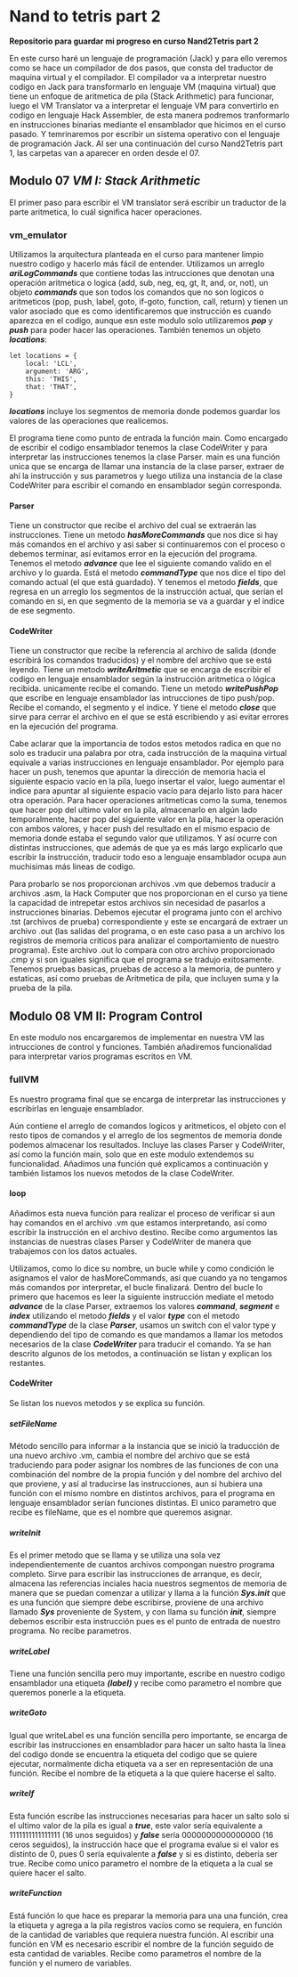 # Nand to tetris part 2

**Repositorio para guardar mi progreso en curso Nand2Tetris part 2**

En este curso haré un lenguaje de programación (Jack) y para ello veremos como se hace un compilador de dos pasos, que consta del traductor de maquina virtual y el compilador. El compilador va a interpretar nuestro codigo en Jack para transformarlo en lenguaje VM (maquina virtual)
que tiene un enfoque de aritmetica de pila (Stack Arithmetic) para funcionar, luego el VM Translator va a interpretar el lenguaje VM para convertirlo en codigo en lenguaje Hack Assembler, de esta manera podremos tranformarlo en instrucciones binarias mediante el ensamblador que hicimos en el curso pasado.
Y temrinaremos por escribir un sistema operativo con el lenguaje de programación Jack.
Al ser una continuación del curso Nand2Tetris part 1, las carpetas van a aparecer en orden desde el 07.

## Modulo 07 ***VM I: Stack Arithmetic***

El primer paso para escribir el VM translator será escribir un traductor de la parte aritmetica, lo cuál significa hacer operaciones.

### **vm_emulator**
Utilizamos la arquitectura planteada en el curso para mantener limpio nuestro codigo y hacerlo más fácil de entender.
Utilizamos un arreglo ***ariLogCommands*** que contiene todas las intrucciones que denotan una operación aritmetica o logica (add, sub, neg, eq, gt, lt, and, or, not), un objeto ***commands*** que son todos los comandos que no son logicos o aritmeticos (pop, push, label, goto, if-goto, function, call, return) y tienen un valor asociado que es como identificaremos que instrucción es cuando aparezca en el codigo, aunque esn este modulo solo utilizaremos ***pop*** y ***push*** para poder hacer las operaciones.
También tenemos un objeto ***locations***: 
```
let locations = {
    local: 'LCL',
    argument: 'ARG',
    this: 'THIS',
    that: 'THAT',
}
```
***locations*** incluye los segmentos de memoria donde podemos guardar los valores de las operaciones que realicemos.

El programa tiene como punto de entrada la función main. Como encargado de escribir el codigo ensamblador tenemos la clase CodeWriter y para interpretar las instrucciones tenemos la clase Parser.
main es una función unica que se encarga de llamar una instancia de la clase parser, extraer de ahí la instrucción y sus parametros y luego utiliza una instancia de la clase CodeWriter para escribir el comando en ensamblador según corresponda.

#### Parser 
Tiene un constructor que recibe el archivo del cual se extraerán las instrucciones. Tiene un metodo ***hasMoreCommands*** que nos dice si hay más comandos en el archivo y así saber si continuaremos con el proceso o debemos terminar, así evitamos error en la ejecución del programa.
Tenemos el metodo ***advance*** que lee el siguiente comando valido en el archivo y lo guarda.
Está el metodo ***commandType*** que nos dice el tipo del comando actual (el que está guardado).
Y tenemos el metodo ***fields***, que regresa en un arreglo los segmentos de la instrucción actual, que serían el comando en si, en que segmento de la memoria se va a guardar y el indice de ese segmento.

#### CodeWriter
Tiene un constructor que recibe la referencia al archivo de salida (donde escribirá los comandos traducidos) y el nombre del archivo que se está leyendo.
Tiene un metodo ***writeAritmetic*** que se encarga de escribir el codigo en lenguaje ensamblador según la instrucción aritmetica o lógica recibida. unicamente recibe el comando.
Tiene un metodo ***writePushPop*** que escribe en lenguaje ensamblador las intrucciones de tipo push/pop. Recibe el comando, el segmento y el indice.
Y tiene el metodo ***close*** que sirve para cerrar el archivo en el que se está escribiendo y así evitar errores en la ejecución del programa.

Cabe aclarar que la importancia de todos estos metodos radica en que no solo es traducir una palabra por otra, cada instrucción de la maquina virtual equivale a varias instrucciones en lenguaje ensamblador.
Por ejemplo para hacer un push, tenemos que apuntar la dirección de memoria hacia el siguiente espacio vacío en la pila, luego insertar el valor, luego aumentar el indice para apuntar al siguiente espacio vacío para dejarlo listo para hacer otra operación. 
Para hacer operaciones aritmeticas como la suma, tenemos que hacer pop del ultimo valor en la pila, almacenarlo en algún lado temporalmente, hacer pop del siguiente valor en la pila, hacer la operación con ambos valores, y hacer push del resultado en el mismo espacio de memoria donde estaba el segundo valor que utilizamos.
Y así ocurre con distintas instrucciones, que además de que ya es más largo explicarlo que escribir la instrucción, traducir todo eso a lenguaje ensamblador ocupa aun muchisimas más lineas de codigo.

Para probarlo se nos proporcionan archivos .vm que debemos traducir a archivos .asm, la Hack Computer que nos proporcionan en el curso ya tiene la capacidad de intrepetar estos archivos sin necesidad de pasarlos a instrucciones binarias.
Debemos ejecutar el programa junto con el archivo .tst (archivos de prueba) correspondiente y este se encargará de extraer un archivo .out (las salidas del programa, o en este caso pasa a un archivo los registros de memoria criticos para analizar el comportamiento de nuestro programa).
Este archivo .out lo compara con otro archivo proporcionado .cmp y si son iguales significa que el programa se tradujo exitosamente.
Tenemos pruebas basicas, pruebas de acceso a la memoria, de puntero y estaticas, así como pruebas de Aritmetica de pila, que incluyen suma y la prueba de la pila.

## Modulo 08 **VM II: Program Control**

En este modulo nos encargaremos de implementar en nuestra VM las intrucciones de control y funciones.
También añadiremos funcionalidad para interpretar varios programas escritos en VM.

### **fullVM**
Es nuestro programa final que se encarga de interpretar las instrucciones y escribirlas en lenguaje ensamblador.

Aún contiene el arreglo de comandos logicos y aritmeticos, el objeto con el resto tipos de comandos y el arreglo de los segmentos de memoria donde podemos almacenar los resultados. Incluye las clases Parser y CodeWriter, así como la función main, solo que en este modulo extendemos su funcionalidad. Añadimos una función qué explicamos a continuación y también listamos los nuevos metodos de la clase CodeWriter.

#### loop
Añadimos esta nueva función para realizar el proceso de verificar si aun hay comandos en el archivo .vm que estamos interpretando, así como escribir la instrucción en el archivo destino.
Recibe como argumentos las instancias de nuestras clases Parser y CodeWriter de manera que trabajemos con los datos actuales.

Utilizamos, como lo dice su nombre, un bucle while y como condición le asignamos el valor de hasMoreCommands, así que cuando ya no tengamos más comandos por interpretar, el bucle finalizará. 
Dentro del bucle lo primero que hacemos es leer la siguiente instrucción mediate el metodo ***advance*** de la clase Parser, extraemos los valores ***command***, ***segment*** e ***index*** utilizando el metodo ***fields*** y el valor ***type*** con el metodo ***commandType*** de la clase ***Parser***, usamos un switch con el valor type y dependiendo del tipo de comando es que mandamos a llamar los metodos necesarios de la clase ***CodeWriter*** para traducir el comando. Ya se han descrito algunos de los metodos, a continuación se listan y explican los restantes.

#### CodeWriter
Se listan los nuevos metodos y se explica su función.

##### setFileName
Método sencillo para informar a la instancia que se inició la traducción de una nuevo archivo .vm, cambia el nombre del archivo que se está traduciendo para poder asignar los nombres de las funciones de con una combinación del nombre de la propia función y del nombre del archivo del que proviene, y así al traducirse las instrucciones, aun si hubiera una función con el mismo nombre en distintos archivos, para el programa en lenguaje ensamblador serían funciones distintas.
El unico parametro que recibe es fileName, que es el nombre que queremos asignar.

##### writeInit
Es el primer metodo que se llama y se utiliza una sola vez independientemente de cuantos archivos compongan nuestro programa completo.
Sirve para escribir las instrucciones de arranque, es decir, almacena las referencias inciales hacia nuestros segmentos de memoria de manera que se puedan comenzar a utilizar y llama a la función ***Sys.init*** que es una función que siempre debe escribirse, proviene de una archivo llamado ***Sys*** proveniente de System, y con llama su función ***init***, siempre debemos escribir esta instrucción pues es el punto de entrada de nuestro programa.
No recibe parametros.

##### writeLabel
Tiene una función sencilla pero muy importante, escribe en nuestro codigo ensamblador una etiqueta ***(label)*** y recibe como parametro el nombre que queremos ponerle a la etiqueta.

##### writeGoto
Igual que writeLabel es una función sencilla pero importante, se encarga de escribir las instrucciones en ensamblador para hacer un salto hasta la linea del codigo donde se encuentra la etiqueta del codigo que se quiere ejecutar, normalmente dicha etiqueta va a ser en representación de una función.
Recibe el nombre de la etiqueta a la que quiere hacerse el salto.

##### writeIf
Esta función escribe las instrucciones necesarias para hacer un salto solo si el ultimo valor de la pila es igual a ***true***, este valor sería equivalente a 1111111111111111 (16 unos seguidos) y ***false*** sería 0000000000000000 (16 ceros seguidos), la instrucción hace que el programa evalue si el valor es distinto de 0, pues 0 sería equivalente a ***false*** y si es distinto, debería ser true. 
Recibe como unico parametro el nombre de la etiqueta a la cual se quiere hacer el salto.

##### writeFunction
Está función lo que hace es preparar la memoria para una una función, crea la etiqueta y agrega a la pila registros vacíos como se requiera, en función de la cantidad de variables que requiera nuestra función. Al escribir una función en VM es necesario escribir el nombre de la función seguido de esta cantidad de variables.
Recibe como parametros el nombre de la función y el numero de variables. 